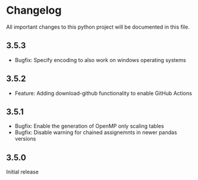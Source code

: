 # Changelog
All important changes to this python project will be documented in this file. 

## 3.5.3

- Bugfix: Specify encoding to also work on windows operating systems

## 3.5.2

- Feature: Adding download-github functionality to enable GitHub Actions

## 3.5.1

- Bugfix: Enable the generation of OpenMP only scaling tables
- Bugfix:  Disable warning for chained assignemnts in newer pandas versions

## 3.5.0

Initial release